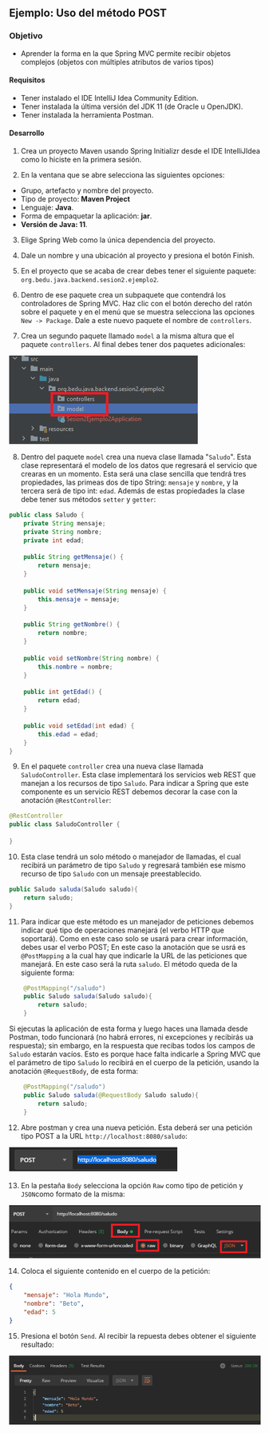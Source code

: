 ## Ejemplo: Uso del método POST

### Objetivo
- Aprender la forma en la que Spring MVC permite recibir objetos complejos (objetos con múltiples atributos de varios tipos)

#### Requisitos
- Tener instalado el IDE IntelliJ Idea Community Edition.
- Tener instalada la última versión del JDK 11 (de Oracle u OpenJDK).
- Tener instalada la herramienta Postman.

#### Desarrollo

1. Crea un proyecto Maven usando Spring Initializr desde el IDE IntelliJIdea como lo hiciste en la primera sesión.

2. En la ventana que se abre selecciona las siguientes opciones:
- Grupo, artefacto y nombre del proyecto. 
- Tipo de proyecto: **Maven Project**
- Lenguaje: **Java**. 
- Forma de empaquetar la aplicación: **jar**. 
- **Versión de Java: 11**.

3. Elige Spring Web como la única dependencia del proyecto.

4. Dale un nombre y una ubicación al proyecto y presiona el botón Finish.

5. En el proyecto que se acaba de crear debes tener el siguiente paquete: `org.bedu.java.backend.sesion2.ejemplo2`.

6. Dentro de ese paquete crea un subpaquete que contendrá los controladores de Spring MVC. Haz clic con el botón derecho del ratón sobre el paquete y en el menú que se muestra selecciona las opciones `New -> Package`. Dale a este nuevo paquete el nombre de `controllers`. 

7. Crea un segundo paquete llamado `model` a la misma altura que el paquete `controllers`. Al final debes tener dos paquetes adicionales:

![imagen](img/img_01.png)

8. Dentro del paquete `model` crea una nueva clase llamada "`Saludo`". Esta clase representará el modelo de los datos que regresará el servicio que crearas en un momento. Esta será una clase sencilla que tendrá tres propiedades, las primeas dos de tipo String: `mensaje` y `nombre`, y la tercera será de tipo int: `edad`. Además de estas propiedades la clase debe tener sus métodos `setter` y `getter`:

```java
public class Saludo {
    private String mensaje;
    private String nombre;
    private int edad;

    public String getMensaje() {
        return mensaje;
    }

    public void setMensaje(String mensaje) {
        this.mensaje = mensaje;
    }

    public String getNombre() {
        return nombre;
    }

    public void setNombre(String nombre) {
        this.nombre = nombre;
    }

    public int getEdad() {
        return edad;
    }

    public void setEdad(int edad) {
        this.edad = edad;
    }
}
```
  
9. En el paquete `controller` crea una nueva clase llamada `SaludoController`. Esta clase implementará los servicios web REST que manejan a los recursos de tipo `Saludo`. Para indicar a Spring que este componente es un servicio REST debemos decorar la case con la anotación `@RestController`:

```java
@RestController
public class SaludoController {

}
```

10. Esta clase tendrá un solo método o manejador de llamadas, el cual recibirá un parámetro de tipo `Saludo` y regresará también ese mismo recurso de tipo `Saludo` con un mensaje preestablecido.

```java
public Saludo saluda(Saludo saludo){
    return saludo;
}
```

11. Para indicar que este método es un manejador de peticiones debemos indicar qué tipo de operaciones manejará (el verbo HTTP que soportará). Como en este caso solo se usará para crear información, debes usar el verbo POST; En este caso la anotación que se usrá es `@PostMapping` a la cual hay que indicarle la URL de las peticiones que manejará. En este caso será la ruta `saludo`. El método queda de la siguiente forma:

```java
    @PostMapping("/saludo")
    public Saludo saluda(Saludo saludo){
        return saludo;
    }
```

Si ejecutas la aplicación de esta forma y luego haces una llamada desde Postman, todo funcionará (no habrá errores, ni excepciones y recibirás ua respuesta); sin embargo, en la respuesta que recibas todos los campos de `Saludo` estarán vacíos. Esto es porque hace falta indicarle a Spring MVC que el parámetro de tipo `Saludo` lo recibirá en el cuerpo de la petición, usando la anotación `@RequestBody`, de esta forma:


```java
    @PostMapping("/saludo")
    public Saludo saluda(@RequestBody Saludo saludo){
        return saludo;
    }
```

12. Abre postman y crea una nueva petición. Esta deberá ser una petición tipo POST a la URL `http://localhost:8080/saludo`:

![imagen](img/img_02.png)

13. En la pestaña `Body` selecciona la opción `Raw` como tipo de petición y `JSON`como formato de la misma:

![imagen](img/img_03.png)

14. Coloca el siguiente contenido en el cuerpo de la petición:

```json
{
    "mensaje": "Hola Mundo",
    "nombre": "Beto",
    "edad": 5
}
```

15. Presiona el botón `Send`. Al recibir la repuesta debes obtener el siguiente resultado:

![imagen](img/img_04.png)

